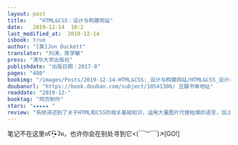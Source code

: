 ```yaml
---
layout: post
title:    "HTML&CSS：设计与构建网站"
date:   2019-12-14  10:2 
last_modified_at:  2019-12-14 
isbook: true
author: "[美]Jon Duckett"
translator: "刘涛、陈学敏"
press: "清华大学出版社"
publishdate: "出版日期：2017-8"
pages: "480"
bookimg: "/images/Posts/2019-12-14-HTML&CSS:_设计与构建网站/HTML&CSS_设计与构建网站.jpg"
doubanurl: "https://book.douban.com/subject/10541306/ 豆瓣书单地址"
readdate: "2019-12-"
booktag: "网页制作"
stars: "★★★★★ " 
review: "系统讲述到了关于HTML和CSS的相关基础知识，运用大量图片代替枯燥的语言，加上精美的排版，不仅很好的讲述了这门设计语言，还能够激发初学者的阅读兴趣，同时配有大量实例进行练习，是一本对于初学者很友好的工具类丛书。"
---
```


笔记不在这里ฅʕ•̫͡•ʔฅ，也许你会在别处寻到它<(￣︶￣)↗[GO!]
